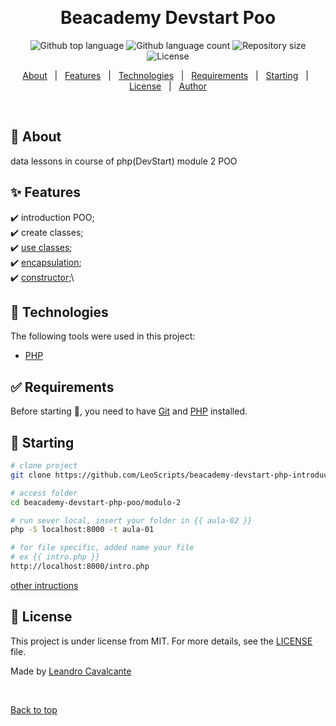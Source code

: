 <div align="center" id="top"> 
  <!-- <img src="./.github/app.gif" alt="Beacademy Devstart Poo" /> -->

  &#xa0;

  <!-- <a href="https://beacademydevstartpoo.netlify.app">Demo</a> -->
</div>

<h1 align="center">Beacademy Devstart Poo</h1>

<p align="center">
  <img alt="Github top language" src="https://img.shields.io/github/languages/top/LeoScripts/beacademy-devstart-poo?color=56BEB8">

  <img alt="Github language count" src="https://img.shields.io/github/languages/count/LeoScripts/beacademy-devstart-poo?color=56BEB8">

  <img alt="Repository size" src="https://img.shields.io/github/repo-size/LeoScripts/beacademy-devstart-poo?color=56BEB8">

  <img alt="License" src="https://img.shields.io/github/license/LeoScripts/beacademy-devstart-poo?color=56BEB8">

  <!-- <img alt="Github issues" src="https://img.shields.io/github/issues/LeoScripts/beacademy-devstart-poo?color=56BEB8" /> -->

  <!-- <img alt="Github forks" src="https://img.shields.io/github/forks/LeoScripts/beacademy-devstart-poo?color=56BEB8" /> -->

  <!-- <img alt="Github stars" src="https://img.shields.io/github/stars/LeoScripts/beacademy-devstart-poo?color=56BEB8" /> -->
</p>

<!-- Status -->

<!-- <h4 align="center"> 
	🚧  Beacademy Devstart Poo 🚀 Under construction...  🚧
</h4> 

<hr> -->

<p align="center">
  <a href="#dart-about">About</a> &#xa0; | &#xa0; 
  <a href="#sparkles-features">Features</a> &#xa0; | &#xa0;
  <a href="#rocket-technologies">Technologies</a> &#xa0; | &#xa0;
  <a href="#white_check_mark-requirements">Requirements</a> &#xa0; | &#xa0;
  <a href="#checkered_flag-starting">Starting</a> &#xa0; | &#xa0;
  <a href="#memo-license">License</a> &#xa0; | &#xa0;
  <a href="https://github.com/LeoScripts" target="_blank">Author</a>
</p>

<br>

## :dart: About ##

data lessons in course of php(DevStart) module 2 POO

## :sparkles: Features ##

:heavy_check_mark: introduction POO;\
:heavy_check_mark: create classes;\
:heavy_check_mark: [use classes](./modulo-2/aula-01/intro.php);\
:heavy_check_mark: [encapsulation](./modulo-2/aula-02/index.php);\
:heavy_check_mark: [constructor](./modulo-2/aula-03/index.php);\



## :rocket: Technologies ##

The following tools were used in this project:
- [PHP](https://www.php.net/)


## :white_check_mark: Requirements ##

Before starting :checkered_flag:, you need to have [Git](https://git-scm.com) and [PHP](https://www.php.net/) installed.

## :checkered_flag: Starting ##
```bash
# clone project
git clone https://github.com/LeoScripts/beacademy-devstart-php-introducao.git

# access folder
cd beacademy-devstart-php-poo/modulo-2

# run sever local, insert your folder in {{ aula-02 }} 
php -S localhost:8000 -t aula-01

# for file specific, added name your file 
# ex {{ intro.php }}
http://localhost:8000/intro.php

```
[other intructions](./doc.md) 
## :memo: License ##

This project is under license from MIT. For more details, see the [LICENSE](LICENSE.md) file.


Made by <a href="https://github.com/LeoScripts" target="_blank">Leandro Cavalcante</a>

&#xa0;

<a href="#top">Back to top</a>